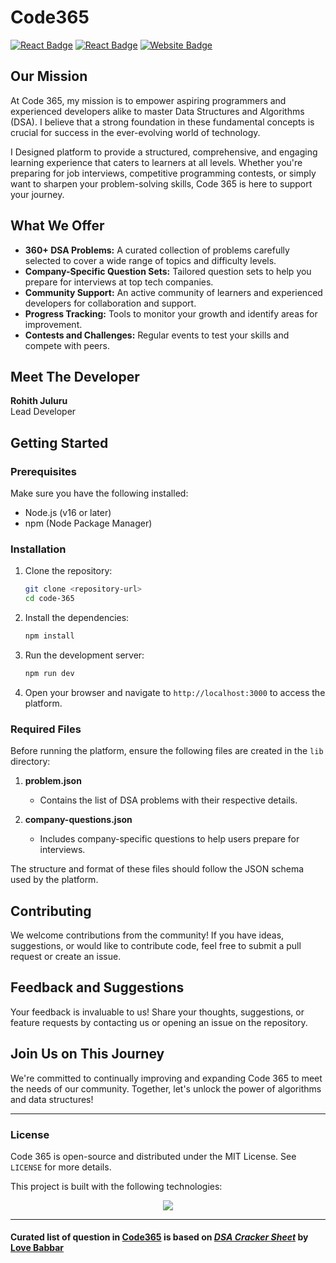 # Code365

[![React Badge](http://img.shields.io/badge/Powered%20By-React-blue?style=for-the-badge&logo=react)](https://reactjs.org/)
[![React Badge](https://img.shields.io/badge/BUILT%20ON%20-Next.JS-blue?style=for-the-badge&logo=next.js)](https://nextjs.org/)
[![Website Badge](https://img.shields.io/badge/Visit-Now-green?style=for-the-badge&logo=vercel)](https://www.code365.tech/)

## Our Mission
At Code 365, my mission is to empower aspiring programmers and experienced developers alike to master Data Structures and Algorithms (DSA). I believe that a strong foundation in these fundamental concepts is crucial for success in the ever-evolving world of technology.

I Designed platform to provide a structured, comprehensive, and engaging learning experience that caters to learners at all levels. Whether you're preparing for job interviews, competitive programming contests, or simply want to sharpen your problem-solving skills, Code 365 is here to support your journey.

## What We Offer
- **360+ DSA Problems:** A curated collection of problems carefully selected to cover a wide range of topics and difficulty levels.
- **Company-Specific Question Sets:** Tailored question sets to help you prepare for interviews at top tech companies.
- **Community Support:** An active community of learners and experienced developers for collaboration and support.
- **Progress Tracking:** Tools to monitor your growth and identify areas for improvement.
- **Contests and Challenges:** Regular events to test your skills and compete with peers.

## Meet The Developer
**Rohith Juluru**  
Lead Developer  

## Getting Started

### Prerequisites
Make sure you have the following installed:
- Node.js (v16 or later)
- npm (Node Package Manager)

### Installation
1. Clone the repository:
   ```bash
   git clone <repository-url>
   cd code-365
   ```

2. Install the dependencies:
   ```bash
   npm install
   ```

3. Run the development server:
   ```bash
   npm run dev
   ```

4. Open your browser and navigate to `http://localhost:3000` to access the platform.

### Required Files
Before running the platform, ensure the following files are created in the `lib` directory:

1. **problem.json**
   - Contains the list of DSA problems with their respective details.

2. **company-questions.json**
   - Includes company-specific questions to help users prepare for interviews.

The structure and format of these files should follow the JSON schema used by the platform.

## Contributing
We welcome contributions from the community! If you have ideas, suggestions, or would like to contribute code, feel free to submit a pull request or create an issue.

## Feedback and Suggestions
Your feedback is invaluable to us! Share your thoughts, suggestions, or feature requests by contacting us or opening an issue on the repository.

## Join Us on This Journey
We're committed to continually improving and expanding Code 365 to meet the needs of our community. Together, let's unlock the power of algorithms and data structures!

---


[Code365]: https://www.code365.tech/
[love babbar]: https://www.linkedin.com/in/love-babbar-38ab2887/
[dsa cracker sheet]: https://drive.google.com/file/d/1FMdN_OCfOI0iAeDlqswCiC2DZzD4nPsb/view

### License
Code 365 is open-source and distributed under the MIT License. See `LICENSE` for more details.

This project is built with the following technologies:
<div align="center">
<img src="https://tech-orbit.wontory.dev/api?title=Code365&tech=TypeScript,JSON,React,Tailwind%20CSS,Vercel,Next.js&size=750&duration=20">
</div>

---
#### Curated list of question in [Code365] is based on _[DSA Cracker Sheet]_ by [Love Babbar]
